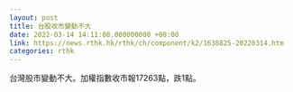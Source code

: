 ```yaml
---
layout: post
title: 台股收市變動不大
date: 2022-03-14 14:11:08.000000000 +08:00
link: https://news.rthk.hk/rthk/ch/component/k2/1638825-20220314.htm
categories: rthk
---
```


台灣股市變動不大。加權指數收市報17263點，跌1點。
